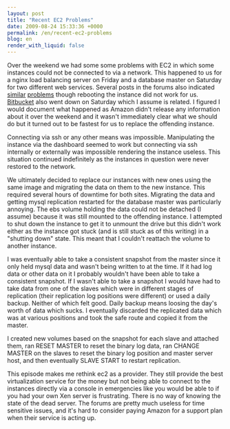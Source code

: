 ```yaml
---
layout: post
title: "Recent EC2 Problems"
date: 2009-08-24 15:33:36 +0000
permalink: /en/recent-ec2-problems
blog: en
render_with_liquid: false
---
```


Over the weekend we had some some problems with EC2 in which some
instances could not be connected to via a network. This happened to us
for a nginx load balancing server on Friday and a database master on
Saturday for two different web services. Several posts in the forums
also indicated
[similar](http://developer.amazonwebservices.com/connect/thread.jspa?threadID=35468&tstart=30)
[problems](http://developer.amazonwebservices.com/connect/thread.jspa?threadID=35466&tstart=30)
though rebooting the instance did not work for us.
[Bitbucket](http://www.bitbucket.org) also went down on Saturday which I
assume is related. I figured I would document what happened as Amazon
didn't release any information about it over the weekend and it wasn't
immediately clear what we should do but it turned out to be fastest for
us to replace the offending instance.

Connecting via ssh or any other means was impossible. Manipulating the
instance via the dashboard seemed to work but connecting via ssh
internally or externally was impossible rendering the instance useless.
This situation continued indefinitely as the instances in question were
never restored to the network.

We ultimately decided to replace our instances with new ones using the
same image and migrating the data on them to the new instance. This
required several hours of downtime for both sites. Migrating the data
and getting mysql replication restarted for the database master was
particularly annoying. The ebs volume holding the data could not be
detached (I assume) because it was still mounted to the offending
instance. I attempted to shut down the instance to get it to unmount the
drive but this didn't work either as the instance got stuck (and is
still stuck as of this writing) in a "shutting down" state. This meant
that I couldn't reattach the volume to another instance.

I was eventually able to take a consistent snapshot from the master
since it only held mysql data and wasn't being written to at the time.
If it had log data or other data on it I probably wouldn't have been
able to take a consistent snapshot. If I wasn't able to take a snapshot
I would have had to take data from one of the slaves which were in
different stages of replication (their replication log positions were
different) or used a daily backup. Neither of which felt good. Daily
backup means loosing the day's worth of data which sucks. I eventually
discarded the replicated data which was at various positions and took
the safe route and copied it from the master.

I created new volumes based on the snapshot for each slave and attached
them, ran RESET MASTER to reset the binary log data, ran CHANGE MASTER
on the slaves to reset the binary log position and master server host,
and then eventually SLAVE START to restart replication.

This episode makes me rethink ec2 as a provider. They still provide the
best virtualization service for the money but not being able to connect
to the instances directly via a console in emergencies like you would be
able to if you had your own Xen server is frustrating. There is no way
of knowing the state of the dead server. The forums are pretty much
useless for time sensitive issues, and it's hard to consider paying
Amazon for a support plan when their service is acting up.
